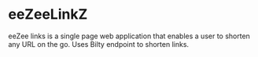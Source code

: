 # eeZeeLinkZ

eeZee links is a single page web application that enables a user to shorten any URL on the go. 
Uses Bilty endpoint to shorten links.
